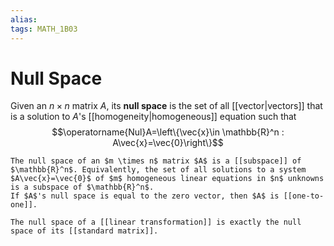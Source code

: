 ```yaml
---
alias:
tags: MATH_1B03
---
```

# Null Space
Given an $n \times n$ matrix $A$, its **null space** is the set of all [[vector|vectors]] that is a solution to $A$'s [[homogeneity|homogeneous]] equation such that
$$\operatorname{Nul}A=\left\{\vec{x}\in \mathbb{R}^n : A\vec{x}=\vec{0}\right\}$$

```ad-note
The null space of an $m \times n$ matrix $A$ is a [[subspace]] of $\mathbb{R}^n$. Equivalently, the set of all solutions to a system $A\vec{x}=\vec{0}$ of $m$ homogeneous linear equations in $n$ unknowns is a subspace of $\mathbb{R}^n$. 
If $A$'s null space is equal to the zero vector, then $A$ is [[one-to-one]].
```

```ad-tip
The null space of a [[linear transformation]] is exactly the null space of its [[standard matrix]].
```
